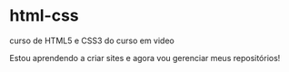 # html-css
 curso de HTML5 e CSS3 do curso em video

 Estou aprendendo a criar sites e agora vou gerenciar meus repositórios!
